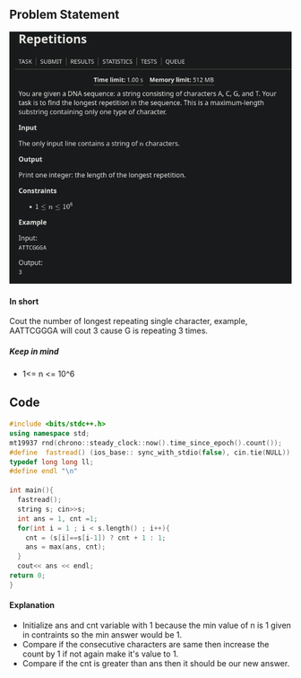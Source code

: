 ## Problem Statement
![Repetitions](src/repetitions.png)
#### In short
Cout the number of longest repeating single character, example, AATTCGGGA will cout 3 cause G is repeating 3 times.
##### Keep in mind
- 1<= n <= 10^6
## Code
```cpp
#include <bits/stdc++.h>
using namespace std;
mt19937 rnd(chrono::steady_clock::now().time_since_epoch().count());
#define  fastread() (ios_base:: sync_with_stdio(false), cin.tie(NULL));
typedef long long ll;
#define endl "\n"

int main(){
  fastread();
  string s; cin>>s;
  int ans = 1, cnt =1;
  for(int i = 1 ; i < s.length() ; i++){
  	cnt = (s[i]==s[i-1]) ? cnt + 1 : 1;
  	ans = max(ans, cnt);
  }
  cout<< ans << endl;
return 0;
}
```
#### Explanation
- Initialize ans and cnt variable with 1 because the min value of n is 1 given in contraints so the min answer would be 1.
- Compare if the consecutive characters are same then increase the count by 1 if not again make it's value to 1.
- Compare if the cnt is greater than ans then it should be our new answer.


